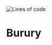 ![Lines of code](https://img.shields.io/tokei/lines/github.com/jubsandal/Burury?style=flat-square)

# Burury
